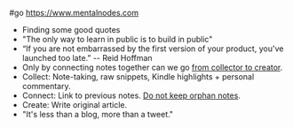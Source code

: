 #go https://www.mentalnodes.com

* Finding some good quotes
* "The only way to learn in public is to build in public"
*  “If you are not embarrassed by the first version of your product, you've launched too late.” -- Reid Hoffman
* Only by connecting notes together can we go [from collector to creator](https://www.mentalnodes.com/from-collector-to-creator).
* Collect: Note-taking, raw snippets, Kindle highlights + personal commentary.
*	Connect: Link to previous notes. [Do not keep orphan notes](https://www.mentalnodes.com/do-not-keep-orphan-notes).
*	Create: Write original article.
*	"It's less than a blog, more than a tweet."